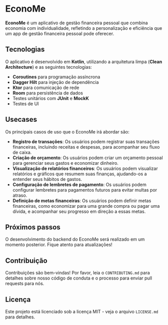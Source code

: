 # EconoMe

**EconoMe** é um aplicativo de gestão financeira pessoal que combina economia com individualidade, refletindo a personalização e eficiência que um app de gestão financeira pessoal pode oferecer.

## Tecnologias

O aplicativo é desenvolvido em **Kotlin**, utilizando a arquitetura limpa (**Clean Architecture**) e as seguintes tecnologias:

- **Coroutines** para programação assíncrona
- **Dagger Hilt** para injeção de dependência
- **Ktor** para comunicação de rede
- **Room** para persistência de dados
- Testes unitários com **JUnit** e **MockK**
- Testes de UI

## Usecases

Os principais casos de uso que o EconoMe irá abordar são:

- **Registro de transações**: Os usuários podem registrar suas transações financeiras, incluindo receitas e despesas, para acompanhar seu fluxo de caixa.
- **Criação de orçamento**: Os usuários podem criar um orçamento pessoal para gerenciar seus gastos e economizar dinheiro.
- **Visualização de relatórios financeiros**: Os usuários podem visualizar relatórios e gráficos que resumem suas finanças, ajudando-os a entender seus hábitos de gastos.
- **Configuração de lembretes de pagamento**: Os usuários podem configurar lembretes para pagamentos futuros para evitar multas por atraso.
- **Definição de metas financeiras**: Os usuários podem definir metas financeiras, como economizar para uma grande compra ou pagar uma dívida, e acompanhar seu progresso em direção a essas metas.

## Próximos passos

O desenvolvimento do backend do EconoMe será realizado em um momento posterior. Fique atento para atualizações!

## Contribuição

Contribuições são bem-vindas! Por favor, leia o `CONTRIBUTING.md` para detalhes sobre nosso código de conduta e o processo para enviar pull requests para nós.

## Licença

Este projeto está licenciado sob a licença MIT - veja o arquivo `LICENSE.md` para detalhes.
